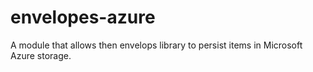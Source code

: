 # envelopes-azure
A module that allows then envelops library to persist items in Microsoft Azure storage.
